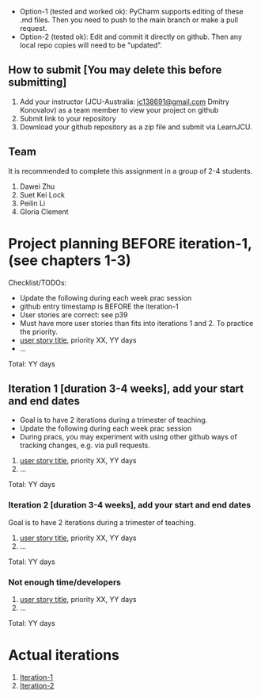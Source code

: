 <!-- How to edit this: test-2025 -->

* Option-1 (tested and worked ok): PyCharm supports editing of these .md files. Then you need to push to the main branch or make a pull request.
* Option-2 (tested ok): Edit and commit it directly on github. Then any local repo copies will need to be "updated".

## How to submit [You may delete this before submitting]

1. Add your instructor (JCU-Australia: <jc138691@gmail.com> Dmitry Konovalov) as a team member to view your project on github
2. Submit link to your repository
3. Download your github repository as a zip file and submit via LearnJCU.

## Team

It is recommended to complete this assignment in a group of 2-4 students.

1. Dawei Zhu
2. Suet Kei Lock
3. Peilin Li
4. Gloria Clement

# Project planning BEFORE iteration-1, (see chapters 1-3)

Checklist/TODOs:

* Update the following during each week prac session
* github entry timestamp is BEFORE the iteration-1
* User stories are correct: see p39
* Must have more user stories than fits into iterations 1 and 2. To practice the priority.
* [user story title](./user_stories/user_story_01_title.md), priority XX, YY days
* ...

Total: YY days

## Iteration 1 [duration 3-4 weeks], add your start and end dates

* Goal is to have 2 iterations during a trimester of teaching.
* Update the following during each week prac session
* During pracs, you may experiment with using other github ways of tracking changes, e.g. via pull requests.

1. [user story title](./user_stories/user_story_01_title.md), priority XX, YY days
2. ...

Total: YY days

### Iteration 2 [duration 3-4 weeks], add your start and end dates

Goal is to have 2 iterations during a trimester of teaching.

1. [user story title](./user_stories/user_story_01_title.md), priority XX, YY days
2. ...

Total: YY days

### Not enough time/developers

1. [user story title](./user_stories/user_story_01_title.md), priority XX, YY days
2. ...

Total: YY days

# Actual iterations

1. [Iteration-1](./iteration_1.md)
2. [Iteration-2](./iteration_2.md)
